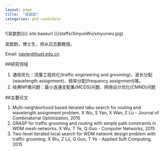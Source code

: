 ```yaml
---
layout: page
title:  "吴歆韵"
categories: phd_candidate
---
```


![吴歆韵]({{ site.baseurl }}/staffs/XinyunWu/xinyunwu.jpg)

吴歆韵，博士生，师从吕志鹏教授。

Email: xavier@hust.edu.cn

##研究领域
1. 通信优化：流量工程优化(traffic engineering and grooming)、波长分配(wavelength assignment)、频率分配(frequency assignment)等。
1. 经典NP难问题：最小连通支配集(MCDS)问题、网络设计优化(CMND)问题

##主要论文
1. Multi-neighborhood based iterated tabu search for routing and wavelength assignment problem. X Wu, S Yan, X Wan, Z Lü - Journal of Combinatorial Optimization, 2015
1. GRASP for traffic grooming and routing with simple path constraints in WDM mesh networks. X Wu, T Ye, Q Guo - Computer Networks, 2015
1. Two-level iterated local search for WDM network design problem with traffic grooming. X Wu, Z Lü, Q Guo, T Ye - Applied Soft Computing, 2015
